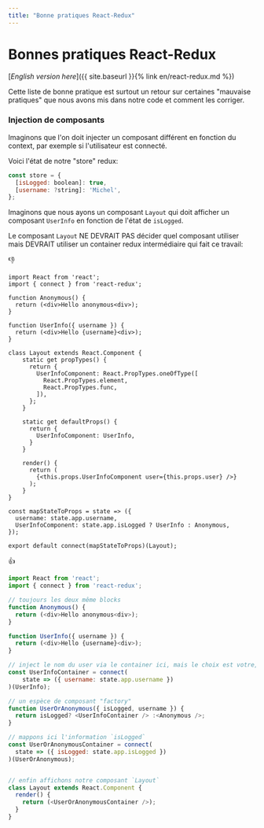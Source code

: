 ```yaml
---
title: "Bonne pratiques React-Redux"
---
```


Bonnes pratiques React-Redux
==============

[*English version here*]({{ site.baseurl }}{% link en/react-redux.md %})

Cette liste de bonne pratique est surtout un retour sur certaines "mauvaise pratiques" que nous avons mis dans notre code et comment les corriger.

### Injection de composants

Imaginons que l'on doit injecter un composant différent en fonction du context, par exemple si l'utilisateur est connecté.

Voici l'état de notre "store" redux:
```js
const store = {
  [isLogged: boolean]: true,
  [username: ?string]: 'Michel',
};
```

Imaginons que nous ayons un composant `Layout` qui doit afficher un composant `UserInfo` en fonction de l'état de `isLogged`.

Le composant `Layout` NE DEVRAIT PAS décider quel composant utiliser mais DEVRAIT utiliser un container redux intermédiaire qui fait ce travail:

👎
```
import React from 'react';
import { connect } from 'react-redux';

function Anonymous() {
  return (<div>Hello anonymous<div>);
}

function UserInfo({ username }) {
  return (<div>Hello {username}<div>);
}

class Layout extends React.Component {
    static get propTypes() {
      return {
        UserInfoComponent: React.PropTypes.oneOfType([
          React.PropTypes.element,
          React.PropTypes.func,
        ]),
      };
    }

    static get defaultProps() {
      return {
        UserInfoComponent: UserInfo,
      }
    }

    render() {
      return (
        {<this.props.UserInfoComponent user={this.props.user} />}
      );
    }
}

const mapStateToProps = state => ({
  username: state.app.username,
  UserInfoComponent: state.app.isLogged ? UserInfo : Anonymous,
});

export default connect(mapStateToProps)(Layout);
```

👍
```js
import React from 'react';
import { connect } from 'react-redux';

// toujours les deux même blocks
function Anonymous() {
  return (<div>Hello anonymous<div>);
}

function UserInfo({ username }) {
  return (<div>Hello {username}<div>);
}

// inject le nom du user via le container ici, mais le choix est votre, vous pouvez le passer depuis un composant parent si besoin
const UserInfoContainer = connect(
    state => ({ username: state.app.username })
)(UserInfo);

// un espèce de composant "factory"
function UserOrAnonymous({ isLogged, username }) {
  return isLogged? <UserInfoContainer /> :<Anonymous />;
}

// mappons ici l'information `isLogged`
const UserOrAnonymousContainer = connect(
  state => ({ isLogged: state.app.isLogged })
)(UserOrAnonymous);


// enfin affichons notre composant `Layout`
class Layout extends React.Component {
  render() {
    return (<UserOrAnonymousContainer />);
  }
} 
```

